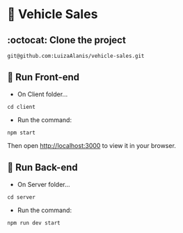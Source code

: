 # :car: Vehicle Sales

## :octocat: Clone the project
```shell
git@github.com:LuizaAlanis/vehicle-sales.git
```

## :art: Run Front-end

- On Client folder...

```shell
cd client
```

- Run the command:

```shell
npm start
```

Then open [http://localhost:3000](http://localhost:3000) to view it in your browser.

## :game_die: Run Back-end

- On Server folder...

```shell
cd server
```

- Run the command:

```shell
npm run dev start
```